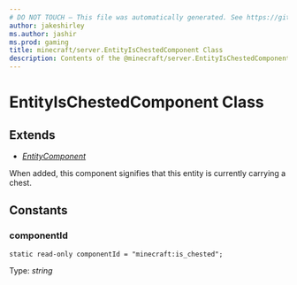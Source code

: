```yaml
---
# DO NOT TOUCH — This file was automatically generated. See https://github.com/mojang/minecraftapidocsgenerator to modify descriptions, examples, etc.
author: jakeshirley
ms.author: jashir
ms.prod: gaming
title: minecraft/server.EntityIsChestedComponent Class
description: Contents of the @minecraft/server.EntityIsChestedComponent class.
---
```

# EntityIsChestedComponent Class

## Extends
- [*EntityComponent*](EntityComponent.md)

When added, this component signifies that this entity is currently carrying a chest.

## Constants

### **componentId**
`static read-only componentId = "minecraft:is_chested";`

Type: *string*

